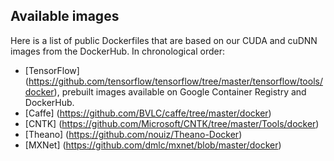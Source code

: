 ## Available images

Here is a list of public Dockerfiles that are based on our CUDA and cuDNN images from the DockerHub. In chronological order:
* [TensorFlow] (https://github.com/tensorflow/tensorflow/tree/master/tensorflow/tools/docker), prebuilt images available on Google Container Registry and DockerHub.
* [Caffe] (https://github.com/BVLC/caffe/tree/master/docker)
* [CNTK] (https://github.com/Microsoft/CNTK/tree/master/Tools/docker)
* [Theano] (https://github.com/nouiz/Theano-Docker)
* [MXNet] (https://github.com/dmlc/mxnet/blob/master/docker)